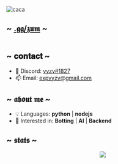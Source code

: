 ![caca](https://camo.githubusercontent.com/62a3ce0af4556682fcdaaff5e2ad6213de2e9c3050b3565e0fe73a83673cc4f9/68747470733a2f2f6b6f6d617265762e636f6d2f67687076632f3f757365726e616d653d7874656b6b7926636f6c6f723d79656c6c6f77267374796c653d666c61742d737175617265)

## ~ [.𝖌𝖌/𝖟𝖚𝖒](https://discord.gg/onlp) ~ 
<p href="https://discord.gg/zum" align="center">
    <img alt="" src=https://lanyard.cnrad.dev/api/764866288622633020/>
</p>

## ~ 𝐜𝐨𝐧𝐭𝐚𝐜𝐭 ~
- 👻 Discord: [vyzv#1827](https://discord.gg/zum)
- 📫 Email: expvyzv@gmail.com

## ~ 𝖆𝖇𝖔𝖚𝖙 𝖒𝖊 ~ 
- 💡 Languages: **python** | **nodejs**
- 👀 Interested in:  **Botting** | **AI** | **Backend**

## ~ 𝖘𝖙𝖆𝖙𝖘 ~ 
<p href="https://github.com/vyzv" align="center">
    <img src="https://github-readme-stats.vercel.app/api?username=vyzv&show_icons=true&theme=midnight-purple" />
</p>
